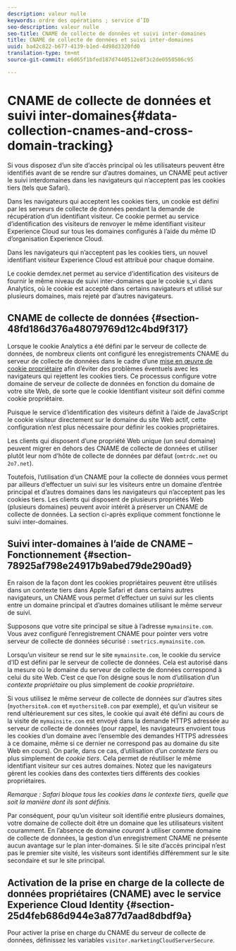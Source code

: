 ```yaml
---
description: valeur nulle
keywords: ordre des opérations ; service d’ID
seo-description: valeur nulle
seo-title: CNAME de collecte de données et suivi inter-domaines
title: CNAME de collecte de données et suivi inter-domaines
uuid: ba42c822-b677-4139-b1ed-4d98d3320fd0
translation-type: tm+mt
source-git-commit: e6d65f1bfed187d7440512e8f3c2de0550506c95

---
```



# CNAME de collecte de données et suivi inter-domaines{#data-collection-cnames-and-cross-domain-tracking}

Si vous disposez d’un site d’accès principal où les utilisateurs peuvent être identifiés avant de se rendre sur d’autres domaines, un CNAME peut activer le suivi interdomaines dans les navigateurs qui n’acceptent pas les cookies tiers (tels que Safari).

Dans les navigateurs qui acceptent les cookies tiers, un cookie est défini par les serveurs de collecte de données pendant la demande de récupération d’un identifiant visiteur. Ce cookie permet au service d’identification des visiteurs de renvoyer le même identifiant visiteur Experience Cloud sur tous les domaines configurés à l’aide du même ID d’organisation Experience Cloud.

Dans les navigateurs qui n’acceptent pas les cookies tiers, un nouvel identifiant visiteur Experience Cloud est attribué pour chaque domaine.

Le cookie demdex.net permet au service d’identification des visiteurs de fournir le même niveau de suivi inter-domaines que le cookie s_vi dans Analytics, où le cookie est accepté dans certains navigateurs et utilisé sur plusieurs domaines, mais rejeté par d’autres navigateurs.

## CNAME de collecte de données {#section-48fd186d376a48079769d12c4bd9f317}

Lorsque le cookie Analytics a été défini par le serveur de collecte de données, de nombreux clients ont configuré les enregistrements CNAME du serveur de collecte de données dans le cadre d’une [mise en œuvre de cookie propriétaire](https://marketing.adobe.com/resources/help/en_US/whitepapers/first_party_cookies/) afin d’éviter des problèmes éventuels avec les navigateurs qui rejettent les cookies tiers. Ce processus configure votre domaine de serveur de collecte de données en fonction du domaine de votre site Web, de sorte que le cookie Identifiant visiteur soit défini comme cookie propriétaire.

Puisque le service d’identification des visiteurs définit à l’aide de JavaScript le cookie visiteur directement sur le domaine du site Web actif, cette configuration n’est plus nécessaire pour définir les cookies propriétaires.

Les clients qui disposent d’une propriété Web unique (un seul domaine) peuvent migrer en dehors des CNAME de collecte de données et utiliser plutôt leur nom d’hôte de collecte de données par défaut (`omtrdc.net` ou `2o7.net`).

Toutefois, l’utilisation d’un CNAME pour la collecte de données vous permet par ailleurs d’effectuer un suivi sur les visiteurs entre un domaine d’entrée principal et d’autres domaines dans les navigateurs qui n’acceptent pas les cookies tiers. Les clients qui disposent de plusieurs propriétés Web (plusieurs domaines) peuvent avoir intérêt à préserver un CNAME de collecte de données. La section ci-après explique comment fonctionne le suivi inter-domaines.

## Suivi inter-domaines à l’aide de CNAME – Fonctionnement {#section-78925af798e24917b9abed79de290ad9}

En raison de la façon dont les cookies propriétaires peuvent être utilisés dans un contexte tiers dans Apple Safari et dans certains autres navigateurs, un CNAME vous permet d’effectuer un suivi sur les clients entre un domaine principal et d’autres domaines utilisant le même serveur de suivi.

Supposons que votre site principal se situe à l’adresse `mymainsite.com`. Vous avez configuré l’enregistrement CNAME pour pointer vers votre serveur de collecte de données sécurisé : `smetrics.mymainsite.com`.

Lorsqu’un visiteur se rend sur le site `mymainsite.com`, le cookie du service d’ID est défini par le serveur de collecte de données. Cela est autorisé dans la mesure où le domaine du serveur de collecte de données correspond à celui du site Web. C’est ce que l’on désigne sous le nom d’utilisation d’un *contexte propriétaire* ou plus simplement de *cookie propriétaire*.

Si vous utilisez le même serveur de collecte de données sur d’autres sites (`myothersiteA.com` et `myothersiteB.com` par exemple), et qu’un visiteur se rend ultérieurement sur ces sites, le cookie qui avait été défini au cours de la visite de `mymainsite.com` est envoyé dans la demande HTTPS adressée au serveur de collecte de données (pour rappel, les navigateurs envoient tous les cookies d’un domaine avec l’ensemble des demandes HTTPS adressées à ce domaine, même si ce dernier ne correspond pas au domaine du site Web en cours). On parle, dans ce cas, d’utilisation d’un *contexte tiers* ou plus simplement de *cookie tiers*. Cela permet de réutiliser le même identifiant visiteur sur ces autres domaines. Notez que les navigateurs gèrent les cookies dans des contextes tiers différents des cookies propriétaires.

*Remarque : Safari bloque tous les cookies dans le contexte tiers, quelle que soit la manière dont ils sont définis.*

Par conséquent, pour qu’un visiteur soit identifié entre plusieurs domaines, votre domaine de collecte doit être un domaine que les utilisateurs visitent couramment. En l’absence de domaine *courant* à utiliser comme domaine de collecte de données, la gestion d’un enregistrement CNAME ne présente aucun avantage sur le plan inter-domaines. Si le site d’accès principal n’est pas le premier site visité, les visiteurs sont identifiés différemment sur le site secondaire et sur le site principal.

## Activation de la prise en charge de la collecte de données propriétaires (CNAME) avec le service Experience Cloud Identity {#section-25d4feb686d944e3a877d7aad8dbdf9a}

Pour activer la prise en charge du CNAME du serveur de collecte de données, définissez les variables `visitor.marketingCloudServerSecure`.
